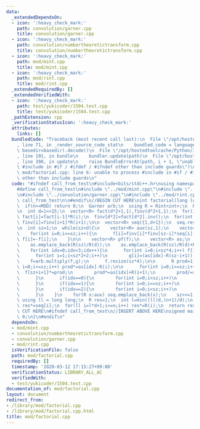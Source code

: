 ```yaml
---
data:
  _extendedDependsOn:
  - icon: ':heavy_check_mark:'
    path: convolution/garner.cpp
    title: convolution/garner.cpp
  - icon: ':heavy_check_mark:'
    path: convolution/numbertheoretictransform.cpp
    title: convolution/numbertheoretictransform.cpp
  - icon: ':heavy_check_mark:'
    path: mod/mint.cpp
    title: mod/mint.cpp
  - icon: ':heavy_check_mark:'
    path: mod/rint.cpp
    title: mod/rint.cpp
  _extendedRequiredBy: []
  _extendedVerifiedWith:
  - icon: ':heavy_check_mark:'
    path: test/yukicoder/1504.test.cpp
    title: test/yukicoder/1504.test.cpp
  _pathExtension: cpp
  _verificationStatusIcon: ':heavy_check_mark:'
  attributes:
    links: []
  bundledCode: "Traceback (most recent call last):\n  File \"/opt/hostedtoolcache/Python/3.8.6/x64/lib/python3.8/site-packages/onlinejudge_verify/documentation/build.py\"\
    , line 71, in _render_source_code_stat\n    bundled_code = language.bundle(stat.path,\
    \ basedir=basedir).decode()\n  File \"/opt/hostedtoolcache/Python/3.8.6/x64/lib/python3.8/site-packages/onlinejudge_verify/languages/cplusplus.py\"\
    , line 191, in bundle\n    bundler.update(path)\n  File \"/opt/hostedtoolcache/Python/3.8.6/x64/lib/python3.8/site-packages/onlinejudge_verify/languages/cplusplus_bundle.py\"\
    , line 398, in update\n    raise BundleErrorAt(path, i + 1, \"unable to process\
    \ #include in #if / #ifdef / #ifndef other than include guards\")\nonlinejudge_verify.languages.cplusplus_bundle.BundleErrorAt:\
    \ mod/factorial.cpp: line 6: unable to process #include in #if / #ifdef / #ifndef\
    \ other than include guards\n"
  code: "#ifndef call_from_test\n#include<bits/stdc++.h>\nusing namespace std;\n\n\
    #define call_from_test\n#include \"../mod/mint.cpp\"\n#include \"../convolution/numbertheoretictransform.cpp\"\
    \n#include \"../convolution/garner.cpp\"\n#include \"../mod/rint.cpp\"\n#undef\
    \ call_from_test\n\n#endif\n//BEGIN CUT HERE\nint factorial(long long n,int MOD){\n\
    \  if(n>=MOD) return 0;\n  Garner arb;\n  using R = Rint<int>;\n  R::set_mod(MOD);\n\
    \n  int d=1<<15;\n  vector<R> fact(d*2+1,1),finv(d*2+1,1);\n  for(int i=1;i<=d*2;i++)\
    \ fact[i]=fact[i-1]*R(i);\n  finv[d*2]=fact[d*2].inv();\n  for(int i=d*2-1;i>=0;i--)\
    \ finv[i]=finv[i+1]*R(i+1);\n\n  vector<R> seq({1,d+1});\n  seq.reserve(d+1);\n\
    \n  int sz=1;\n  while(sz<d){\n    vector<R> aux(sz,1);\n    vector<R> f(sz*4,0),g(sz*4,0);\n\
    \    for(int i=0;i<=sz;i++){\n      f[i]=finv[i]*finv[sz-i]*seq[i];\n      if(((sz+i)&1)&&(f[i].v!=0))\
    \ f[i]=-f[i];\n    }\n\n    vector<R> pf(f);\n    vector<R> as;\n    as.emplace_back(R(sz+1));\n\
    \    as.emplace_back(R(sz)/R(d));\n    as.emplace_back(R(sz)/R(d)+R(sz+1));\n\n\
    \    for(int idx=0;idx<3;idx++){\n      for(int i=0;i<sz*4;i++) f[i]=pf[i];\n\
    \      for(int i=1;i<sz*2+2;i++)\n        g[i]=(as[idx]-R(sz-i+1)).inv();\n  \
    \    f=arb.multiply(f,g);\n      f.resize(sz*4);\n\n      R prod=1;\n      for(int\
    \ i=0;i<=sz;i++) prod*=as[idx]-R(i);\n\n      for(int i=0;i<=sz;i++){\n      \
    \  f[sz+i+1]*=prod;\n        prod*=as[idx]+R(i+1);\n        prod/=as[idx]-R(sz-i);\n\
    \      }\n      if(idx==0){\n        for(int i=0;i<sz;i++)\n          aux[i]=f[sz+i+1];\n\
    \      }\n      if(idx==1){\n        for(int i=0;i<=sz;i++)\n          seq[i]*=f[sz+i+1];\n\
    \      }\n      if(idx==2){\n        for(int i=0;i<sz;i++)\n          aux[i]*=f[sz+i+1];\n\
    \      }\n    }\n    for(R x:aux) seq.emplace_back(x);\n    sz<<=1;\n  }\n\n \
    \ using ll = long long;\n  R res=1;\n  int l=min((ll)d,(n+1)/d);\n  for(ll i=0;i<l;i++)\
    \ res*=seq[i];\n  for(ll i=l*d+1;i<=n;i++) res*=R(i);\n  return res.v;\n}\n//END\
    \ CUT HERE\n#ifndef call_from_test\n//INSERT ABOVE HERE\nsigned main(){\n  return\
    \ 0;\n}\n#endif\n"
  dependsOn:
  - mod/mint.cpp
  - convolution/numbertheoretictransform.cpp
  - convolution/garner.cpp
  - mod/rint.cpp
  isVerificationFile: false
  path: mod/factorial.cpp
  requiredBy: []
  timestamp: '2020-03-12 17:15:27+09:00'
  verificationStatus: LIBRARY_ALL_AC
  verifiedWith:
  - test/yukicoder/1504.test.cpp
documentation_of: mod/factorial.cpp
layout: document
redirect_from:
- /library/mod/factorial.cpp
- /library/mod/factorial.cpp.html
title: mod/factorial.cpp
---
```

